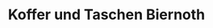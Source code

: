---
title: "Koffer und Taschen Biernoth"
url: /berlin/koffer-und-taschen-biernoth/
shop: Taschen & Koffer
---